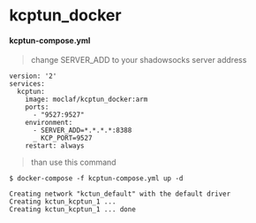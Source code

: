 # kcptun_docker

#### kcptun-compose.yml

> change SERVER_ADD to your shadowsocks server address
```
version: '2'
services:
  kcptun:
    image: moclaf/kcptun_docker:arm
    ports:
      - "9527:9527"
    environment:
      - SERVER_ADD=*.*.*.*:8388
      _ KCP_PORT=9527
    restart: always

```
> than use this command
```
$ docker-compose -f kcptun-compose.yml up -d

Creating network "kctun_default" with the default driver
Creating kctun_kcptun_1 ...
Creating kctun_kcptun_1 ... done
```
